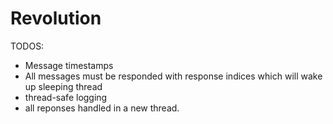 # Revolution

TODOS:

- Message timestamps
- All messages must be responded with response indices which will wake up sleeping thread
- thread-safe logging
- all reponses handled in a new thread.
